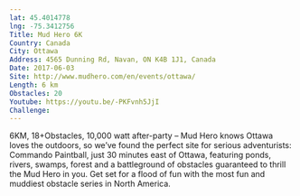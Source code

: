 ```yaml
---
lat: 45.4014778
lng: -75.3412756
Title: Mud Hero 6K
Country: Canada
City: Ottawa
Address: 4565 Dunning Rd, Navan, ON K4B 1J1, Canada
Date: 2017-06-03
Site: http://www.mudhero.com/en/events/ottawa/
Length: 6 km
Obstacles: 20
Youtube: https://youtu.be/-PKFvnh5JjI
Challenge:
---
```


6KM, 18+Obstacles, 10,000 watt after-party – Mud Hero knows Ottawa loves the outdoors, so we’ve found the perfect site for serious adventurists: Commando Paintball, just 30 minutes east of Ottawa, featuring ponds, rivers, swamps, forest and a battleground of obstacles guaranteed to thrill the Mud Hero in you. Get set for a flood of fun with the most fun and muddiest obstacle series in North America.